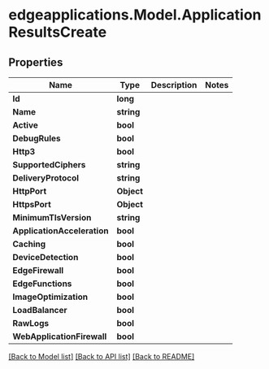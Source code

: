 # edgeapplications.Model.ApplicationResultsCreate

## Properties

Name | Type | Description | Notes
------------ | ------------- | ------------- | -------------
**Id** | **long** |  | 
**Name** | **string** |  | 
**Active** | **bool** |  | 
**DebugRules** | **bool** |  | 
**Http3** | **bool** |  | 
**SupportedCiphers** | **string** |  | 
**DeliveryProtocol** | **string** |  | 
**HttpPort** | **Object** |  | 
**HttpsPort** | **Object** |  | 
**MinimumTlsVersion** | **string** |  | 
**ApplicationAcceleration** | **bool** |  | 
**Caching** | **bool** |  | 
**DeviceDetection** | **bool** |  | 
**EdgeFirewall** | **bool** |  | 
**EdgeFunctions** | **bool** |  | 
**ImageOptimization** | **bool** |  | 
**LoadBalancer** | **bool** |  | 
**RawLogs** | **bool** |  | 
**WebApplicationFirewall** | **bool** |  | 

[[Back to Model list]](../README.md#documentation-for-models) [[Back to API list]](../README.md#documentation-for-api-endpoints) [[Back to README]](../README.md)

